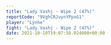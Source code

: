 ```yaml
---
title: "Lady Vashj - Wipe 2 (47%)"
reportCode: "9VghCRJvynYPpxG1"
player: "Lÿnhe"
fight: "Lady Vashj - Wipe 2 (47%)"
date: 2021-10-10T19:07:58.024000+00:00
---
```

